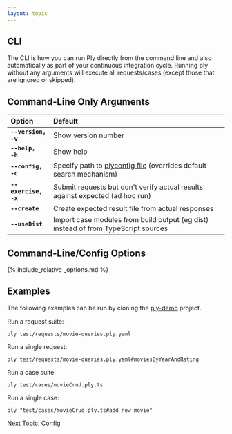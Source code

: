 ```yaml
---
layout: topic
---
```

## CLI
The CLI is how you can run Ply directly from the command line and also automatically as part of your 
continuous integration cycle. Running ply without any arguments will execute all requests/cases (except
those that are ignored or skipped).

## Command-Line Only Arguments

| Option | Default |
| :----- | :------ |
| **<code>--version, -v</code>** | Show version number
| **<code>--help, -h</code>** | Show help
| **<code>--config, -c</code>** | Specify path to [plyconfig file](config) (overrides default search mechanism)
| **<code>--exercise, -x</code>** | Submit requests but don't verify actual results against expected (ad hoc run)
| **<code>--create</code>** | Create expected result file from actual responses
| **<code>--useDist</code>** | Import case modules from build output (eg dist) instead of from TypeScript sources

## Command-Line/Config Options
{% include_relative _options.md %}


## Examples
The following examples can be run by cloning the [ply-demo](https://github.com/ply-ct/ply-demo) project.

Run a request suite:
```
ply test/requests/movie-queries.ply.yaml
```

Run a single request:
```
ply test/requests/movie-queries.ply.yaml#moviesByYearAndRating
```

Run a case suite:
```
ply test/cases/movieCrud.ply.ts
```

Run a single case:
```
ply "test/cases/movieCrud.ply.ts#add new movie"
```

Next Topic: [Config](config)

